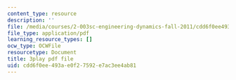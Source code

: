 ```yaml
---
content_type: resource
description: ''
file: /media/courses/2-003sc-engineering-dynamics-fall-2011/cdd6f0ee493ae0f27592e7ac3ee4ab81_6wPHoFjnYXI.pdf
file_type: application/pdf
learning_resource_types: []
ocw_type: OCWFile
resourcetype: Document
title: 3play pdf file
uid: cdd6f0ee-493a-e0f2-7592-e7ac3ee4ab81
---
```

